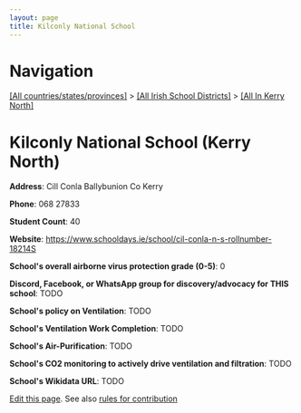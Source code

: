 ```yaml
---
layout: page
title: Kilconly National School
---
```

# Navigation

[[All countries/states/provinces]](../../..) > [[All Irish School Districts]](../..) > [[All In Kerry North]](..)

# Kilconly National School (Kerry North)

**Address**: Cill Conla Ballybunion Co Kerry

**Phone**: 068 27833

**Student Count**: 40

**Website**: <https://www.schooldays.ie/school/cil-conla-n-s-rollnumber-18214S>

**School's overall airborne virus protection grade (0-5)**: 0

**Discord, Facebook, or WhatsApp group for discovery/advocacy for THIS school**: TODO

**School's policy on Ventilation**: TODO

**School's Ventilation Work Completion**: TODO

**School's Air-Purification**: TODO

**School's CO2 monitoring to actively drive ventilation and filtration**: TODO

**School's Wikidata URL**: TODO


[Edit this page](https://github.com/ventilate-schools/Ireland/edit/main/./Kerry_North/Kilconly_National_School.md). See also [rules for contribution](../../../contribution-rules/)